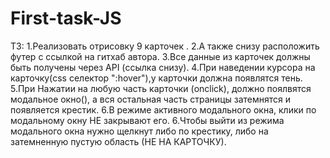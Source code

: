 # First-task-JS
ТЗ:
1.Реализовать отрисовку 9 карточек . 
2.А также снизу расположить футер с ссылкой на гитхаб автора.
3.Все данные из карточек должны быть получены через API (ссылка снизу). 
4.При наведении курсора на карточку(css селектор ":hover"),у карточки должна появлятся тень. 
5.При Нажатии на любую часть  карточки (onclick), должно поялвятся модальное окно(),
а вся остальная часть страницы затемнятся и появляется крестик. 
6.В режиме активного модального окна, клики по модальному окну НЕ закрывают его.
6.Чтобы выйти из режима модального окна нужно щелкнут либо по крестику, либо на затемненную пустую область  (НЕ НА КАРТОЧКУ).
